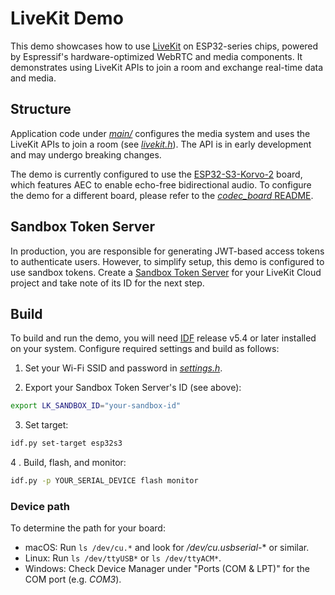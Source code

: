 # LiveKit Demo

This demo showcases how to use [LiveKit](https://livekit.io) on ESP32-series chips, powered by Espressif's hardware-optimized WebRTC and media components. It demonstrates using LiveKit APIs to join a room and exchange real-time data and media.

## Structure

Application code under [*main/*](./main/) configures the media system and uses the LiveKit APIs to join a room (see [*livekit.h*](./components/livekit/include/livekit.h)). The API is in early development and may undergo breaking changes.

The demo is currently configured to use the [ESP32-S3-Korvo-2](https://docs.espressif.com/projects/esp-adf/en/latest/design-guide/dev-boards/user-guide-esp32-s3-korvo-2.html) board, which features AEC to enable echo-free bidirectional audio. To configure the demo for a different board, please refer to the [*codec_board* README](../../components/codec_board/README.md).

## Sandbox Token Server

In production, you are responsible for generating JWT-based access tokens to authenticate users. However, to simplify setup, this demo is configured to use sandbox tokens. Create a [Sandbox Token Server](https://cloud.livekit.io/projects/p_/sandbox/templates/token-server) for your LiveKit Cloud project and take note of its ID for the next step.

## Build

To build and run the demo, you will need [IDF](https://docs.espressif.com/projects/esp-idf/en/stable/esp32/get-started/index.html) release v5.4 or later installed on your system. Configure required settings and build as follows:

1. Set your Wi-Fi SSID and password in [*settings.h*](main/settings.h).

2. Export your Sandbox Token Server's ID (see above):
```sh
export LK_SANDBOX_ID="your-sandbox-id"
```
3. Set target:
```sh
idf.py set-target esp32s3
```
4 . Build, flash, and monitor:
```sh
idf.py -p YOUR_SERIAL_DEVICE flash monitor
```

### Device path

To determine the path for your board:

- macOS: Run `ls /dev/cu.*` and look for */dev/cu.usbserial-** or similar.
- Linux: Run `ls /dev/ttyUSB*` or `ls /dev/ttyACM*`.
- Windows: Check Device Manager under "Ports (COM & LPT)" for the COM port (e.g. *COM3*).
